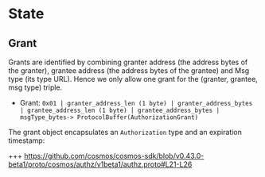<!--
order: 2
-->

# State

## Grant

Grants are identified by combining granter address (the address bytes of the granter), grantee address (the address bytes of the grantee) and Msg type (its type URL). Hence we only allow one grant for the (granter, grantee, msg type) triple.

- Grant: `0x01 | granter_address_len (1 byte) | granter_address_bytes | grantee_address_len (1 byte) | grantee_address_bytes |  msgType_bytes-> ProtocolBuffer(AuthorizationGrant)`

The grant object encapsulates an `Authorization` type and an expiration timestamp:

+++ https://github.com/cosmos/cosmos-sdk/blob/v0.43.0-beta1/proto/cosmos/authz/v1beta1/authz.proto#L21-L26
